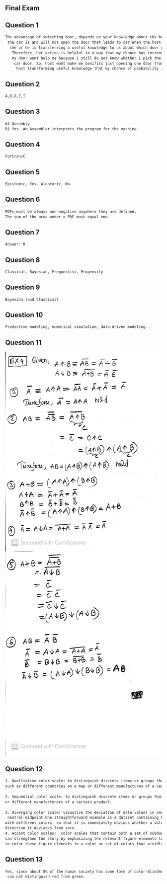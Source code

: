 ## Final Exam

## Question 1

```bash
The advantage of switching door, depends on your knowledge about the host’s decision. Informed Host: Knows where
 the car is and will not open the door that leads to car.When the host opens the door and has a goat in it,
  she or he is transferring a useful knowledge to us about which door might contain the car.
   Therefore, her action is helpful in a way that my chance has increase but still switching
   my door wont help me bacause I still do not know whether i pick the goat door or the
    car door. So, host wont make me benifits just opening one door from out of 10 but
     host transforming useful knowledge that my chance of probability is improved.

```

## Question 2

```bash
A,D,G,F,I

```

## Question 3

```bash
A) Assembly
B) Yes. An Assembler interprets the program for the machine.

```

## Question 4

```bash
Fortran/C
```

## Question 5

```bash
Epistemic, Yes. Aleatoric, No.
```

## Question 6

```bash
PDFs must be always non-negative anywhere they are defined.
The sum of the area under a PDF must equal one.
```

## Question 7

```bash
Answer: 0
```

## Question 8

```bash
Classical, Bayesian, Frequentist, Propensity
```

## Question 9

```bash
Bayesian (and Classical)
```

## Question 10

```bash
Predictive modeling, numerical simulation, data-driven modeling.
```

## Question 11

[<img src="img04.jpg" width="500"/>](img04.jpg)  
[<img src="img04.1.jpg" width="500"/>](img04.1jpg)

## Question 12

```bash
1. Qualitative color scale: to distinguish discrete items or groups that do not have an intrinsic order
such as different countries on a map or different manufactures of a certain product.

2. Sequential color scale: to distinguish discrete items or groups that do not have an intrinsic order such as different countries on a map
or different manufacturers of a certain product.

3. Diverging color scale: visualize the deviation of data values in one of two directions relative to a
 neutral midpoint.One straightforward example is a dataset containing both positive and negative numbers. We may want to show those
with different colors, so that it is immediately obvious whether a value is positive or negative as well as how far in either
direction it deviates from zero.
4. Accent color scales:  color scales that contain both a set of subdued colors and a matching set of stronger, darker, and/or more saturated        colors. specific categories or values in the dataset that carry key information about the story we want to tell, and we
can strengthen the story by emphasizing the relevant figure elements to the reader. An easy way to achieve this emphasis is
to color these figure elements in a color or set of colors that vividly stand out against the rest of the figure
```

## Question 13

```bash
Yes, since about 8% of the human society has some form of color-blindness many of whom
 can not distinguish red from green.
```
